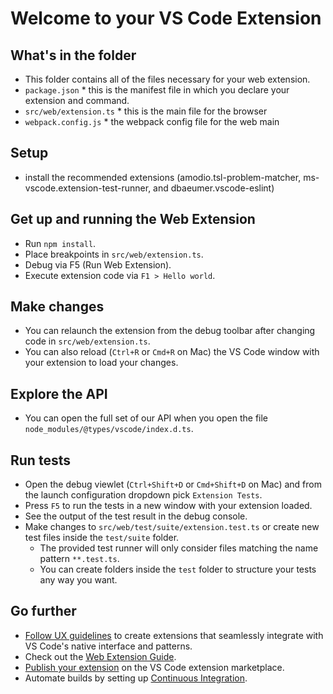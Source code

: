 # Welcome to your VS Code Extension

## What's in the folder

- This folder contains all of the files necessary for your web extension.
- `package.json` \* this is the manifest file in which you declare your extension and command.
- `src/web/extension.ts` \* this is the main file for the browser
- `webpack.config.js` \* the webpack config file for the web main

## Setup

- install the recommended extensions (amodio.tsl-problem-matcher, ms-vscode.extension-test-runner, and dbaeumer.vscode-eslint)

## Get up and running the Web Extension

- Run `npm install`.
- Place breakpoints in `src/web/extension.ts`.
- Debug via F5 (Run Web Extension).
- Execute extension code via `F1 > Hello world`.

## Make changes

- You can relaunch the extension from the debug toolbar after changing code in `src/web/extension.ts`.
- You can also reload (`Ctrl+R` or `Cmd+R` on Mac) the VS Code window with your extension to load your changes.

## Explore the API

- You can open the full set of our API when you open the file `node_modules/@types/vscode/index.d.ts`.

## Run tests

- Open the debug viewlet (`Ctrl+Shift+D` or `Cmd+Shift+D` on Mac) and from the launch configuration dropdown pick `Extension Tests`.
- Press `F5` to run the tests in a new window with your extension loaded.
- See the output of the test result in the debug console.
- Make changes to `src/web/test/suite/extension.test.ts` or create new test files inside the `test/suite` folder.
  - The provided test runner will only consider files matching the name pattern `**.test.ts`.
  - You can create folders inside the `test` folder to structure your tests any way you want.

## Go further

- [Follow UX guidelines](https://code.visualstudio.com/api/ux-guidelines/overview) to create extensions that seamlessly integrate with VS Code's native interface and patterns.
- Check out the [Web Extension Guide](https://code.visualstudio.com/api/extension-guides/web-extensions).
- [Publish your extension](https://code.visualstudio.com/api/working-with-extensions/publishing-extension) on the VS Code extension marketplace.
- Automate builds by setting up [Continuous Integration](https://code.visualstudio.com/api/working-with-extensions/continuous-integration).
